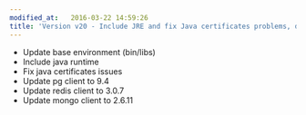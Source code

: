 ```yaml
---
modified_at:   2016-03-22 14:59:26
title: 'Version v20 - Include JRE and fix Java certificates problems, database clients upgrades and minor fixes'
---
```


* Update base environment (bin/libs)
* Include java runtime
* Fix java certificates issues
* Update pg client to 9.4
* Update redis client to 3.0.7
* Update mongo client to 2.6.11
